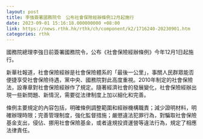 ```yaml
---
layout: post
title: 李強簽署國務院令　公布社會保險經辦條例12月起施行
date: 2023-09-01 15:16:18.000000000 +08:00
link: https://news.rthk.hk/rthk/ch/component/k2/1716240-20230901.htm
categories: rthk
---
```


國務院總理李強日前簽署國務院令，公布《社會保險經辦條例》今年12月1日起施行。

新華社報道，社會保險經辦是社會保險體系的「最後一公里」，事關人民群眾能否便捷享受社會保險待遇，黨中央、國務院對此高度重視。2010年制定的社會保險法，設專章對社會保險經辦作了規定。隨著經濟社會的發展變化，社會保險經辦出現一些新問題、新情況，需要從法律制度上加以細化和完善。

條例主要規定的內容包括，明確條例調整範圍和經辦機構職責；減少證明材料，明確辦理時限；完善管理制度，強化監督措施；嚴懲違法犯罪行為，對騙取社會保險基金支出，侵佔、挪用社會保險基金，或者違規投資運營等違法行為，規定了相應法律責任。
